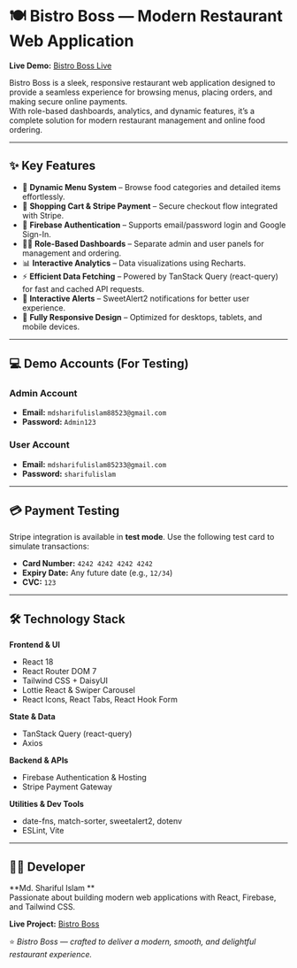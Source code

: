 # 🍽️ Bistro Boss — Modern Restaurant Web Application

**Live Demo:** [Bistro Boss Live](https://bistro-boss-restorent-cb0b2.web.app/)

Bistro Boss is a sleek, responsive restaurant web application designed to provide a seamless experience for browsing menus, placing orders, and making secure online payments.  
With role-based dashboards, analytics, and dynamic features, it’s a complete solution for modern restaurant management and online food ordering.

---

## ✨ Key Features

- 🍕 **Dynamic Menu System** – Browse food categories and detailed items effortlessly.  
- 🛒 **Shopping Cart & Stripe Payment** – Secure checkout flow integrated with Stripe.  
- 🔐 **Firebase Authentication** – Supports email/password login and Google Sign-In.  
- 🧑‍💼 **Role-Based Dashboards** – Separate admin and user panels for management and ordering.  
- 📊 **Interactive Analytics** – Data visualizations using Recharts.  
- ⚡ **Efficient Data Fetching** – Powered by TanStack Query (react-query) for fast and cached API requests.  
- 💬 **Interactive Alerts** – SweetAlert2 notifications for better user experience.  
- 📱 **Fully Responsive Design** – Optimized for desktops, tablets, and mobile devices.  

---

## 💻 Demo Accounts (For Testing)



### Admin Account
- **Email:** `mdsharifulislam88523@gmail.com`  
- **Password:** `Admin123`  

### User Account
- **Email:** `mdsharifulislam85233@gmail.com`  
- **Password:** `sharifulislam`  



---

## 💳 Payment Testing

Stripe integration is available in **test mode**. Use the following test card to simulate transactions:

- **Card Number:** `4242 4242 4242 4242`  
- **Expiry Date:** Any future date (e.g., `12/34`)  
- **CVC:** `123`

---

## 🛠️ Technology Stack

**Frontend & UI**
- React 18  
- React Router DOM 7  
- Tailwind CSS + DaisyUI  
- Lottie React & Swiper Carousel  
- React Icons, React Tabs, React Hook Form  

**State & Data**
- TanStack Query (react-query)  
- Axios  


**Backend & APIs**
- Firebase Authentication & Hosting  
- Stripe Payment Gateway  

**Utilities & Dev Tools**
- date-fns, match-sorter, sweetalert2, dotenv  
- ESLint, Vite  

---



## 👨‍💻 Developer

**Md. Shariful Islam **  
Passionate about building modern web applications with React, Firebase, and Tailwind CSS.  

**Live Project:** [Bistro Boss](https://bistro-boss-restorent-cb0b2.web.app/)



⭐ _Bistro Boss — crafted to deliver a modern, smooth, and delightful restaurant experience._
